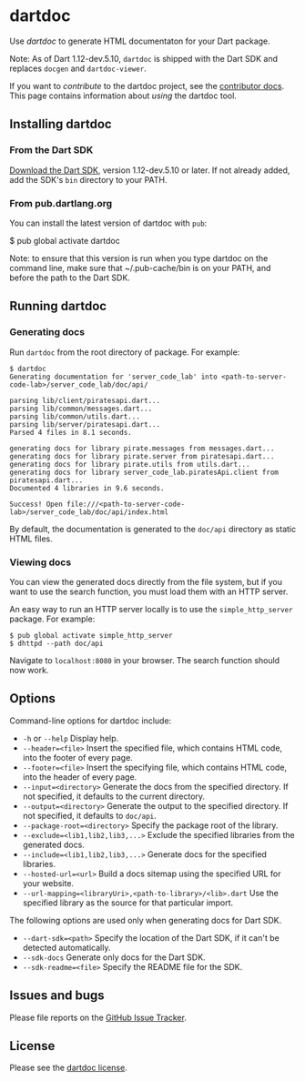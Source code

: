 # dartdoc

Use _dartdoc_ to generate HTML documentaton for your Dart package.

Note: As of Dart 1.12-dev.5.10, `dartdoc` is shipped with the Dart SDK and
replaces `docgen` and `dartdoc-viewer`.

If you want to _contribute_ to the dartdoc project, see the
[contributor docs][contributing]. This page contains information about _using_
the dartdoc tool.

## Installing dartdoc

### From the Dart SDK

[Download the Dart SDK](https://www.dartlang.org/downloads/), version
1.12-dev.5.10 or later. If not already added, add the SDK's `bin` directory to
your PATH.

### From pub.dartlang.org

You can install the latest version of dartdoc with `pub`:

$ pub global activate dartdoc

Note: to ensure that this version is run when you type dartdoc on the command
line, make sure that ~/.pub-cache/bin is on your PATH, and before the path to
the Dart SDK.

## Running dartdoc

### Generating docs

Run `dartdoc` from the root directory of package.  For example:

```
$ dartdoc
Generating documentation for 'server_code_lab' into <path-to-server-code-lab>/server_code_lab/doc/api/

parsing lib/client/piratesapi.dart...
parsing lib/common/messages.dart...
parsing lib/common/utils.dart...
parsing lib/server/piratesapi.dart...
Parsed 4 files in 8.1 seconds.

generating docs for library pirate.messages from messages.dart...
generating docs for library pirate.server from piratesapi.dart...
generating docs for library pirate.utils from utils.dart...
generating docs for library server_code_lab.piratesApi.client from piratesapi.dart...
Documented 4 libraries in 9.6 seconds.

Success! Open file:///<path-to-server-code-lab>/server_code_lab/doc/api/index.html
```

By default, the documentation is generated to the `doc/api` directory as static
HTML files.

### Viewing docs

You can view the generated docs directly from the file system, but if you want
to use the search function, you must load them with an HTTP server.

An easy way to run an HTTP server locally is to use the
`simple_http_server` package. For example:

```
$ pub global activate simple_http_server
$ dhttpd --path doc/api
```

Navigate to `localhost:8080` in your browser. The search function should now
work.

## Options

Command-line options for dartdoc include:

- `-h` or `--help` Display help.
- `--header=<file>` Insert the specified file, which contains HTML code, into the footer of every page.
- `--footer=<file>` Insert the specifying file, which contains HTML code, into the header of every page.
- `--input=<directory>` Generate the docs from the specified directory. If not specified, it defaults to
the current directory.
- `--output=<directory>` Generate the output to the specified directory. If not specified, it defaults to
`doc/api`.
- `--package-root=<directory>` Specify the package root of the library.
- `--exclude=<lib1,lib2,lib3,...>` Exclude the specified libraries from the generated docs.
- `--include=<lib1,lib2,lib3,...>` Generate docs for the specified libraries.
- `--hosted-url=<url>` Build a docs sitemap using the specified URL for your website.
- `--url-mapping=<libraryUri>,<path-to-library>/<lib>.dart` Use the specified library as the source for that particular import.

The following options are used only when generating docs for Dart SDK.
- `--dart-sdk=<path>` Specify the location of the Dart SDK, if it can't be detected automatically.
- `--sdk-docs` Generate only docs for the Dart SDK.
- `--sdk-readme=<file>` Specify the README file for the SDK.

## Issues and bugs

Please file reports on the [GitHub Issue Tracker][issues].

## License

Please see the [dartdoc license](https://github.com/dart-lang/dartdoc/blob/master/LICENSE).

[issues]: https://github.com/dart-lang/dartdoc/issues
[contributing]: https://github.com/dart-lang/dartdoc/blob/master/CONTRIBUTOR.md
